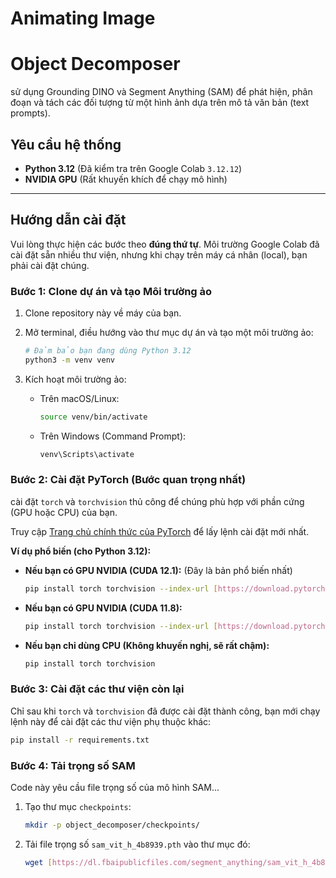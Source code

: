 # Animating Image
# Object Decomposer

sử dụng Grounding DINO và Segment Anything (SAM) để phát hiện, phân đoạn và tách các đối tượng từ một hình ảnh dựa trên mô tả văn bản (text prompts).

## Yêu cầu hệ thống

- **Python 3.12** (Đã kiểm tra trên Google Colab `3.12.12`)
- **NVIDIA GPU** (Rất khuyến khích để chạy mô hình)

---

## Hướng dẫn cài đặt

Vui lòng thực hiện các bước theo **đúng thứ tự**. Môi trường Google Colab đã cài đặt sẵn nhiều thư viện, nhưng khi chạy trên máy cá nhân (local), bạn phải cài đặt chúng.

### Bước 1: Clone dự án và tạo Môi trường ảo

1.  Clone repository này về máy của bạn.
2.  Mở terminal, điều hướng vào thư mục dự án và tạo một môi trường ảo:

    ```bash
    # Đảm bảo bạn đang dùng Python 3.12
    python3 -m venv venv
    ```

3.  Kích hoạt môi trường ảo:

    - Trên macOS/Linux:
      ```bash
      source venv/bin/activate
      ```
    - Trên Windows (Command Prompt):
      ```bash
      venv\Scripts\activate
      ```

### Bước 2: Cài đặt PyTorch (Bước quan trọng nhất)

cài đặt `torch` và `torchvision` thủ công để chúng phù hợp với phần cứng (GPU hoặc CPU) của bạn.

Truy cập [Trang chủ chính thức của PyTorch](https://pytorch.org/get-started/locally/) để lấy lệnh cài đặt mới nhất.

**Ví dụ phổ biến (cho Python 3.12):**

- **Nếu bạn có GPU NVIDIA (CUDA 12.1):** (Đây là bản phổ biến nhất)

  ```bash
  pip install torch torchvision --index-url [https://download.pytorch.org/whl/cu121](https://download.pytorch.org/whl/cu121)
  ```

- **Nếu bạn có GPU NVIDIA (CUDA 11.8):**

  ```bash
  pip install torch torchvision --index-url [https://download.pytorch.org/whl/cu118](https://download.pytorch.org/whl/cu118)
  ```

- **Nếu bạn chỉ dùng CPU (Không khuyến nghị, sẽ rất chậm):**
  ```bash
  pip install torch torchvision
  ```

### Bước 3: Cài đặt các thư viện còn lại

Chỉ sau khi `torch` và `torchvision` đã được cài đặt thành công, bạn mới chạy lệnh này để cài đặt các thư viện phụ thuộc khác:

```bash
pip install -r requirements.txt
```
### Bước 4: Tải trọng số SAM

Code này yêu cầu file trọng số của mô hình SAM...

1.  Tạo thư mục `checkpoints`:
    ```bash
    mkdir -p object_decomposer/checkpoints/
    ```
2.  Tải file trọng số `sam_vit_h_4b8939.pth` vào thư mục đó:
    ```bash
    wget [https://dl.fbaipublicfiles.com/segment_anything/sam_vit_h_4b8939.pth](https://dl.fbaipublicfiles.com/segment_anything/sam_vit_h_4b8939.pth) -P object_decomposer/checkpoints/
    ```

